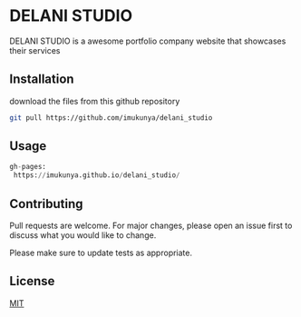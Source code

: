 # DELANI STUDIO

DELANI STUDIO is a awesome portfolio company website that showcases their services
## Installation

download the files from this github repository

```bash
git pull https://github.com/imukunya/delani_studio
```

## Usage

```python
gh-pages:
 https://imukunya.github.io/delani_studio/
```

## Contributing
Pull requests are welcome. For major changes, please open an issue first to discuss what you would like to change.

Please make sure to update tests as appropriate.

## License
[MIT](https://choosealicense.com/licenses/mit/)
